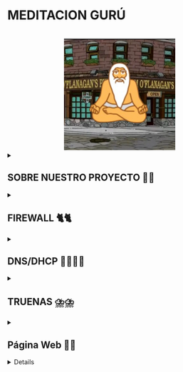 # MEDITACION GURÚ 
<!-- Improved compatibility of back to top link: See: https://github.com/othneildrew/Best-README-Template/pull/73 -->
<a id="readme-top"></a>
<!--
*** Thanks for checking out the Best-README-Template. If you have a suggestion
*** that would make this better, please fork the repo and create a pull request
*** or simply open an issue with the tag "enhancement".
*** Don't forget to give the project a star!
*** Thanks again! Now go create something AMAZING! :D
-->



<!-- PROJECT SHIELDS -->
<!--
*** I'm using markdown "reference style" links for readability.
*** Reference links are enclosed in brackets [ ] instead of parentheses ( ).
*** See the bottom of this document for the declaration of the reference variables
*** for contributors-url, forks-url, etc. This is an optional, concise syntax you may use.
*** https://www.markdownguide.org/basic-syntax/#reference-style-links
-->




<!-- PROJECT LOGO -->
<br />
<div align="center">
  <a href="https://github.com/S0gt/MEDITACION-DE-GURU/blob/main/IMAGENES/logo2.png?raw=true">
    <img src="IMAGENES/logo2.png" alt="Logo" width="250" height="250">
  </a>



<!-- SOBRE NUESTRO PROJECTO -->


<div align="left">

  <details>
    <summary><h2>SOBRE NUESTRO PROYECTO 🧐🧐</h2></summary>


En nuestro proyecto realizamos una página web en la cual nuestros clientes pueden publicar reseñas sobre películas, series y videojuegos. Para que así personas puedan echar un vistazo a las reseñas de la gente.

<div align="left">

# Idea seleccionada 💡💡

Página web de reseña de películas, series y videojuegos, con la capacidad de crear listas personalizadas 

# ¿Hasta donde queremos llegar con el proyecto? 🏁🏁

Nuestra intención es tener una página en la que puedas hacer reseñas rápidas y sencillas, queremos que también puedas hacerte listas con tus contenidos favoritos que tienes pendientes por ver o jugar.
 
# ¿A quién va dirigido nuestro proyecto? 📫📫

Queremos centrarnos en un publico joven aunque no nos desagrada la idea de que sea para un publico general, nos queremos centrar en que sea agradable para que todos los publicos esten comodos al usar la pagina, queremos algo intuitivo y sencillo
 

# Módulos del ciclo que tengan que ver con el proyecto 📜📜

- Seguridad informática.

- Aplicaciones Web.

- Servicios de red.

- Sistemas operativos en red.





# Materiales necesarios ⛏️⛏️

 Físicos: Varios ordenadores 

 Lógicos: Máquinas virtuales, ISO  

 # Especificar objetivos y las funcionalidades. 

Nuestra meta es una web donde se puedan hacer reseñas de peliculas, series y videojuegos, tambien queremos que los usuarios puedan hacer listas de las peliculas, series y juegos para llear un orden o organizacion
 

# Especificar listado de tareas.

-Crear los servidores y configurarlos para que den los servicios que necesitamos
-Crear paginas web con frontend y backend
-Base de datos para que funcionen los registros

 

# Asignar roles y responsabilidades del equipo. 

- Iván Martín: Sistemas 

- Víctor Polo: Web 

 

 # Diagrama de la red.

Este es el diagrama de la red, donde podemos apreciar el esquema de como irá estructurada nuestra red y las direcciones IP que utilizaremos para esta. 

En el diagrama de la red podemos ver como se estructura nuestra red, también apreciamos las direcciones IP que usaremos.

 <br />
<div align="center">
  <a href="https://github.com/S0gt/MEDITACION-DE-GURU/blob/main/IMAGENES/diagrama%20red.png?raw=true">
    <img src="IMAGENES/diagrama red.png" alt="diagrama red">
  </a>
<div align="left">
 

 

# Las tecnologías a implementar. 

Apache, PHP y MySql (Para web) 

TRUENAS (Backups) 

PFsense (Firewall y DNS)

DHCP (backup)

# El hardware que se va a utilizar. 

Aún no sabemos seguro todo el hardware que usaremos al final del proyecto, pero de momento podemos decir que será 

| COMPONENTE        | SO                  | ALMACENAMIENTO | CPU          | RAM  | IP                | GATEWAY      |
|------------------|---------------------|----------------|---------------|------|-------------------|--------------|
| 🖥️ MAQUINA HOST  | Pfsense             | 50 GB          | 2             | 4 GB | 000.00.00.000     | 000.00.00.0  |
| 💻 CLIENTE       | Ubuntu 22.04.02     | 50 GB          | 4             | 4 GB | 000.000.0.00/00   | 000.000.0.0  |
| 🌐 DNS / DHCP    | Ubuntu 22.04.02     | 50 GB          | 2             | 4 GB | 000.000.0.0/00    | 000.000.0.0  |

# Los servicios a implementar. 

- DNS: Para que nuestro servidor sea capaz de resolver direcciónes web 

- DHCP: Para asignar las ip automáticamente a el resto de las máquinas virtuales 


# Los sistemas operativos a utilizar. 

- Ubuntu Desktop 22.04.2

- Ubuntu Server 22.04.2

- Windows 10  22H2_Spanish

 

# Establecer un diagrama de Gantt con los objetivos y resultados a alcanzar. 
<div align="center">
  <a href="[[[https://github.com/S0gt/MEDITACION-DE-GURU/blob/main/logo.png?raw=true](https://github.com/S0gt/MEDITACION-DE-GURU/blob/main/Dibujo.png?raw=true)](https://github.com/S0gt/MEDITACION-DE-GURU/blob/main/IMAGENES/Dibujo.png?raw=true)](https://github.com/S0gt/MEDITACION-DE-GURU/blob/main/IMAGENES/Diagrama.png?raw=true)">
    <img src="IMAGENES/Diagrama.png" alt="Diagrama" width="1200" height="500">
  </a>
<div align="left">


 # Incidencias 🚧🚧
 
A lo largo del trabajo han surgido varios problemas, aquí redactaremos todos estos a lo largo del proyecto:

- Configurando el DNS y el DHCP cometimos varios errores a la hora de la escritura de códigos y de comandos.
- Al final hemos cambiado la manera de hacerlo, usando el pi-hole con una interfaz gráfica en nuestro servidor.
- Hemos descargado el navegador y tenemos que descargar un navedador en el servidor.

</details>

<div align="left">

  <details>
    <summary><h2>FIREWALL 🐈🐈</h2></summary>

# INTRODUCCION A FIREWALL
## ¿Qué es pfSense y para qué se utiliza? 

-PfSense es un firewall de codigo abierto, se utiliza como firewall y enrutador, se usa por su interfaz sencilla y simple

## ¿En qué sistema se basa? 

-PfSense se basa en el sistema FreeBSD, es un sistema operativo multiusuario capaz de tener multitarea

## ¿Cuáles son las principales características de pfSense? 

Sus caracteristicas principales son su soporte para VPN, Balanceo de carga y su gestion de DNS y DHCP, tiene  muchas mas caracteristicas pero estas son las mas destacadas para nosotros 

## ¿Cómo se instala y configura pfSense? ¿Qué debemos tener en consideración al instalarlo en un entorno virtual? 

Para instalarlo es tan facil como ir a su web https://www.pfsense.org/download/ y desde ahi descargamos con facilidad la ISO

Luego en VirtualBox solo tenemos que crear una nueva maquina con recursos normales considerando que no tiene interfaz grafica 
seleccionamos FreeBSD como sistema y seguimos la instalacion que es bastante facil y intuitiva.
![image](IMAGENES/descarga.png)
## ¿Consideras pfSense una opción viable para empresas y redes domésticas? 

Pese a que PfSense es muy util en nuestro caso a la hora de empresas hay opciones mas profesionales como podria ser Sophos, que es mas pesada pero tambien tiene muchas mas funciones, en el caso de redes domesticas consideramos que se podria usar PfSense sin ningun problema
 
## ¿Qué es el port forward? Explica cómo lo has configurado. 

Es un metodo de redireccion de puertos, se usa para que varios dispositivos se puedan interconectar, sobretodo se usa en cosas como camaras de seguridad o para poder conectarnos a servidores de juegos

Lo configuramos creando una nueva regla en la seccion NAT, configuramos la interfaz en WAN par trafico externo, protocolos usamos TCP/UDP, ponemos puerto de HTTP a HTTP, redirigimops a la ip que usamos en nuestro caso 10.28.38.100 y ya estaria 

# PRACTICA
Hemos configurado el PFSense y un cliente, el cual hemos conectado al PFSense y nos ha brindado una dirección IP dentro del dominio.

![image](https://github.com/user-attachments/assets/5042db07-4b3f-4987-8f96-f4daa7d055d0)

</details>

 <div align="left">

  <details>
    <summary><h2>DNS/DHCP 😶‍🌫️😶‍🌫️</h2></summary>
    
# Introducción al servicio (DNS y al DHCP)

## ¿Qué es?

  DNS (Domain Name System): Es un servicio que traduce nombres de dominio en direcciones IP. Facilita la navegación en internet y la gestión de redes.

  DHCP (Dynamic Host Configuration Protocol): Es un protocolo que asigna automáticamente direcciones IP y puertas de enlace y DNS a los dispositivos de una red.

## ¿Por qué es necesario?

DNS: Permite que los usuarios accedan a sitios web y recursos de red usando nombres en lugar de números difíciles de recordar.

DHCP: Simplifica la administración de redes al asignar IPs automáticamente, evitando conflictos de direcciones y configuraciones manuales.

## ¿Dónde hay información oficial?

- Al usar Linux para clientes y server en todo el trabajo, Bind9 se podria adaptar perfectamente a nuestras necesidades

  DNS: https://bind9.readthedocs.io/en/v9.20.7/ 

  DHCP: https://documentation.ubuntu.com/server/how-to/networking/install-isc-dhcp-server/index.html

## Extras

  DNS:

  DHCP:

## Instalación (DNS y del DHCP)

  DNS:

  DHCP:

## Detalles de la MV

  Servidor: 
  
· 2 CPU 

· 2 GB de memoria RAM 

· 25 GB de disco duro 

· 2 interfaces de red (ad.pnte y red interna) 


## Pasos a seguir

  DNS:

  DHCP:

## Incidencias

  DNS:

  DHCP:

  </details>

  <details>
    <summary><h2>TRUENAS ⛈️⛈️</h2></summary>

  ## ¿Qué es?

  ## ¿Por qué usarlo?

  </details>

<div align="left">

  <details>
    <summary><h2>Página Web 🤡🤡</h2></summary>


## ¿Qué es?

Apache es un servidor web de código abierto ampliamente utilizado para alojar sitios web y aplicaciones.

## ¿Por qué usarlo?

Fiabilidad y seguridad

Modularidad y compatibilidad con distintos lenguajes

Uso en entornos locales e internet

## Documentación oficial

https://httpd.apache.org/docs/

# Instalación en Ubuntu Server

## Configuración de la MV

SO: Ubuntu Server 20.04

RAM: 2GB

Disco: 20GB

Red: Red NAT "NatNetworkSMX2"

# Pasos

## Actualizar paquetes:

sudo apt update && sudo apt upgrade -y

## Instalar Apache:

sudo apt install apache2 -y

## Habilitar y verificar el servicio:

sudo systemctl enable --now apache2
sudo systemctl status apache2

## Configurar firewall:

sudo ufw allow 'Apache'
sudo ufw enable


 
# INCIDENCIAS (APACHE)⚠️⚠️

Durante la realizacion de el apartado de apache tubimos multiples problemas, todos devido a que nos quisimos adelantar y intentamos instalar PHP y MySQL antes de que lo explicaran en clase, esto nos hizo confundirnos a la hora de la instalacion y acabar complicandola demasiado hasta que salieron muchos errores con los archivos, lo que decidimos hacer al final es pasar todo de un debian a un ubuntu server, al hacer esto la instalacion fue mucho mas facil para nosotros y pudimos completarla sin mayor dificultad


## Nuestro mapa de la web:

  <a href=https://github.com/S0gt/MEDITACION-DE-GURU/blob/main/IMAGENES/Mapa%20de%20la%20web.jpg>
  
  <img src="IMAGENES/Mapa de la web.jpg" alt="Mapa de la web" width="1200" height="500">
    
  </a>

## Preview del home de la web:

  <a href=https://github.com/S0gt/MEDITACION-DE-GURU/blob/main/IMAGENES/Mapa%20de%20la%20web.jpg>
  
  <img src="IMAGENES/pagina home.png" alt="pagina home">

## Preview del login de la página:

<a href=https://github.com/S0gt/MEDITACION-DE-GURU/blob/main/IMAGENES/login.png>

<img src="IMAGENES/login.png" alt="login">

## Preview de las reseñas de la web:

<a href=https://github.com/S0gt/MEDITACION-DE-GURU/blob/main/IMAGENES/login.png>

<img src="IMAGENES/pAGINA RESEÑAS.png" alt="pAGINA RESEÑAS">


 </details>

<div align="left">

  <details>
    <summary><h2>Recursos 🔎🔎</h2></summary>
    


Los recursos a los que hemos recurrido en la creación del proyecto son:

- DNS Y DHCP de la guia de punkymo de Alina
- Para Apache hemos usado la una guia de Digital Ocean sobre Apache, PHP y MySQL: https://www.digitalocean.com/community/tutorials/how-to-install-lamp-stack-on-ubuntu
- FIREWALL: Para firewall usamos pfsense y nos guiamos por la guia de punkymo
- Copias de seguridad: Usamos True Nas y nos guiamos con la guia de punkymo nuevamente 


   </details>
